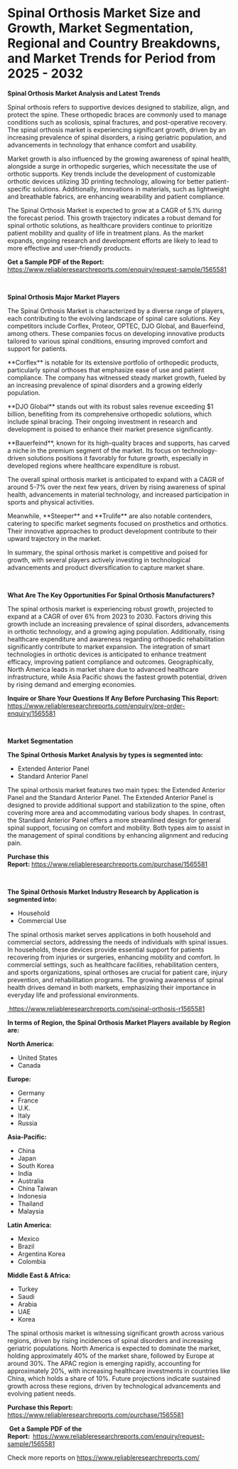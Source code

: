<p><h1>Spinal Orthosis Market Size and Growth, Market Segmentation, Regional and Country Breakdowns, and Market Trends for Period from 2025 -  2032</h1></p><p><strong>Spinal Orthosis Market Analysis and Latest Trends</strong></p>
<p><p>Spinal orthosis refers to supportive devices designed to stabilize, align, and protect the spine. These orthopedic braces are commonly used to manage conditions such as scoliosis, spinal fractures, and post-operative recovery. The spinal orthosis market is experiencing significant growth, driven by an increasing prevalence of spinal disorders, a rising geriatric population, and advancements in technology that enhance comfort and usability.</p><p>Market growth is also influenced by the growing awareness of spinal health, alongside a surge in orthopedic surgeries, which necessitate the use of orthotic supports. Key trends include the development of customizable orthotic devices utilizing 3D printing technology, allowing for better patient-specific solutions. Additionally, innovations in materials, such as lightweight and breathable fabrics, are enhancing wearability and patient compliance.</p><p>The Spinal Orthosis Market is expected to grow at a CAGR of 5.1% during the forecast period. This growth trajectory indicates a robust demand for spinal orthotic solutions, as healthcare providers continue to prioritize patient mobility and quality of life in treatment plans. As the market expands, ongoing research and development efforts are likely to lead to more effective and user-friendly products.</p></p>
<p><strong>Get a Sample PDF of the Report:&nbsp;</strong> <a href="https://www.reliableresearchreports.com/enquiry/request-sample/1565581?utm_campaign=2229&utm_medium=2&utm_source=Github&utm_content=ia&utm_term=05022025&utm_id=spinal-orthosis">https://www.reliableresearchreports.com/enquiry/request-sample/1565581</a></p>
<p>&nbsp;</p>
<p><strong>Spinal Orthosis Major Market Players</strong></p>
<p><p>The Spinal Orthosis Market is characterized by a diverse range of players, each contributing to the evolving landscape of spinal care solutions. Key competitors include Corflex, Proteor, OPTEC, DJO Global, and Bauerfeind, among others. These companies focus on developing innovative products tailored to various spinal conditions, ensuring improved comfort and support for patients.</p><p>**Corflex** is notable for its extensive portfolio of orthopedic products, particularly spinal orthoses that emphasize ease of use and patient compliance. The company has witnessed steady market growth, fueled by an increasing prevalence of spinal disorders and a growing elderly population. </p><p>**DJO Global** stands out with its robust sales revenue exceeding $1 billion, benefiting from its comprehensive orthopedic solutions, which include spinal bracing. Their ongoing investment in research and development is poised to enhance their market presence significantly.</p><p>**Bauerfeind**, known for its high-quality braces and supports, has carved a niche in the premium segment of the market. Its focus on technology-driven solutions positions it favorably for future growth, especially in developed regions where healthcare expenditure is robust.</p><p>The overall spinal orthosis market is anticipated to expand with a CAGR of around 5-7% over the next few years, driven by rising awareness of spinal health, advancements in material technology, and increased participation in sports and physical activities. </p><p>Meanwhile, **Steeper** and **Trulife** are also notable contenders, catering to specific market segments focused on prosthetics and orthotics. Their innovative approaches to product development contribute to their upward trajectory in the market.</p><p>In summary, the spinal orthosis market is competitive and poised for growth, with several players actively investing in technological advancements and product diversification to capture market share.</p></p>
<p>&nbsp;</p>
<p><strong>What Are The Key Opportunities For Spinal Orthosis Manufacturers?</strong></p>
<p><p>The spinal orthosis market is experiencing robust growth, projected to expand at a CAGR of over 6% from 2023 to 2030. Factors driving this growth include an increasing prevalence of spinal disorders, advancements in orthotic technology, and a growing aging population. Additionally, rising healthcare expenditure and awareness regarding orthopedic rehabilitation significantly contribute to market expansion. The integration of smart technologies in orthotic devices is anticipated to enhance treatment efficacy, improving patient compliance and outcomes. Geographically, North America leads in market share due to advanced healthcare infrastructure, while Asia Pacific shows the fastest growth potential, driven by rising demand and emerging economies.</p></p>
<p><strong>Inquire or Share Your Questions If Any Before Purchasing This Report:</strong> <a href="https://www.reliableresearchreports.com/enquiry/pre-order-enquiry/1565581?utm_campaign=2229&utm_medium=2&utm_source=Github&utm_content=ia&utm_term=05022025&utm_id=spinal-orthosis">https://www.reliableresearchreports.com/enquiry/pre-order-enquiry/1565581</a></p>
<p>&nbsp;</p>
<p><strong>Market Segmentation</strong></p>
<p><strong>The Spinal Orthosis Market Analysis by types is segmented into:</strong></p>
<p><ul><li>Extended Anterior Panel</li><li>Standard Anterior Panel</li></ul></p>
<p><p>The spinal orthosis market features two main types: the Extended Anterior Panel and the Standard Anterior Panel. The Extended Anterior Panel is designed to provide additional support and stabilization to the spine, often covering more area and accommodating various body shapes. In contrast, the Standard Anterior Panel offers a more streamlined design for general spinal support, focusing on comfort and mobility. Both types aim to assist in the management of spinal conditions by enhancing alignment and reducing pain.</p></p>
<p><strong>Purchase this Report:&nbsp;</strong><a href="https://www.reliableresearchreports.com/purchase/1565581?utm_campaign=2229&utm_medium=2&utm_source=Github&utm_content=ia&utm_term=05022025&utm_id=spinal-orthosis">https://www.reliableresearchreports.com/purchase/1565581</a></p>
<p>&nbsp;</p>
<p><strong>The Spinal Orthosis Market Industry Research by Application is segmented into:</strong></p>
<p><ul><li>Household</li><li>Commercial Use</li></ul></p>
<p><p>The spinal orthosis market serves applications in both household and commercial sectors, addressing the needs of individuals with spinal issues. In households, these devices provide essential support for patients recovering from injuries or surgeries, enhancing mobility and comfort. In commercial settings, such as healthcare facilities, rehabilitation centers, and sports organizations, spinal orthoses are crucial for patient care, injury prevention, and rehabilitation programs. The growing awareness of spinal health drives demand in both markets, emphasizing their importance in everyday life and professional environments.</p></p>
<p><a href="https://www.reliableresearchreports.com/spinal-orthosis-r1565581?utm_campaign=2229&utm_medium=2&utm_source=Github&utm_content=ia&utm_term=05022025&utm_id=spinal-orthosis">&nbsp;https://www.reliableresearchreports.com/spinal-orthosis-r1565581</a></p>
<p><strong>In terms of Region, the Spinal Orthosis Market Players available by Region are:</strong></p>
<p>
    <p> <strong> North America: </strong>
        <ul>
            <li>United States</li>
            <li>Canada</li>
        </ul>
        </p> 
    <p> <strong> Europe: </strong>
        <ul>
            <li>Germany</li>
            <li>France</li>
            <li>U.K.</li>
            <li>Italy</li>
            <li>Russia</li>
        </ul>
        </p> 
    <p> <strong> Asia-Pacific: </strong>
        <ul>
            <li>China</li>
            <li>Japan</li>
            <li>South Korea</li>
            <li>India</li>
            <li>Australia</li>
            <li>China Taiwan</li>
            <li>Indonesia</li>
            <li>Thailand</li>
            <li>Malaysia</li>
        </ul>
        </p> 
    <p> <strong> Latin America: </strong>
        <ul>
            <li>Mexico</li>
            <li>Brazil</li>
            <li>Argentina Korea</li>
            <li>Colombia</li>
        </ul>
        </p> 
    <p> <strong> Middle East & Africa: </strong>
        <ul>
            <li>Turkey</li>
            <li>Saudi</li>
            <li>Arabia</li>
            <li>UAE</li>
            <li>Korea</li>
        </ul>
    </p>
    </p>
<p><p>The spinal orthosis market is witnessing significant growth across various regions, driven by rising incidences of spinal disorders and increasing geriatric populations. North America is expected to dominate the market, holding approximately 40% of the market share, followed by Europe at around 30%. The APAC region is emerging rapidly, accounting for approximately 20%, with increasing healthcare investments in countries like China, which holds a share of 10%. Future projections indicate sustained growth across these regions, driven by technological advancements and evolving patient needs.</p></p>
<p><strong>Purchase this Report: </strong><a href="https://www.reliableresearchreports.com/purchase/1565581?utm_campaign=2229&utm_medium=2&utm_source=Github&utm_content=ia&utm_term=05022025&utm_id=spinal-orthosis">https://www.reliableresearchreports.com/purchase/1565581</a></p>
<p>&nbsp;<strong>Get a Sample PDF of the Report:&nbsp;&nbsp;</strong><a href="https://www.reliableresearchreports.com/enquiry/request-sample/1565581?utm_campaign=2229&utm_medium=2&utm_source=Github&utm_content=ia&utm_term=05022025&utm_id=spinal-orthosis">https://www.reliableresearchreports.com/enquiry/request-sample/1565581</a></p>
<p><strong></strong></p>
<p>Check more reports on <a href="https://www.reliableresearchreports.com/?utm_campaign=2229&utm_medium=2&utm_source=Github&utm_content=ia&utm_term=05022025&utm_id=spinal-orthosis">https://www.reliableresearchreports.com/</a></p>